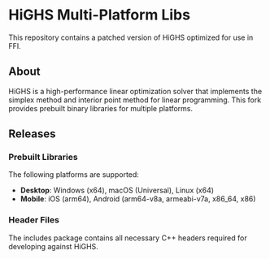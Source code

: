 # HiGHS Multi-Platform Libs

This repository contains a patched version of HiGHS optimized for use in FFI.

## About

HiGHS is a high-performance linear optimization solver that implements the simplex method and interior point method for linear programming. This fork provides prebuilt binary libraries for multiple platforms.

## Releases

### Prebuilt Libraries

The following platforms are supported:

- **Desktop**: Windows (x64), macOS (Universal), Linux (x64)
- **Mobile**: iOS (arm64), Android (arm64-v8a, armeabi-v7a, x86_64, x86)

### Header Files

The includes package contains all necessary C++ headers required for developing against HiGHS.
